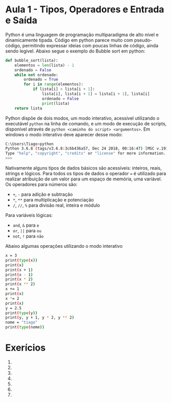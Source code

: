 # Aula 1 - Tipos, Operadores e Entrada e Saída

Python é uma linguagem de programação multiparadigma de alto nível e dinamicamente tipada. Código em python parece muito com pseudo-código, permitindo expressar ideias com poucas linhas de código, ainda sendo legível. Abaixo segue o exemplo do Bubble sort em python:
``` python
def bubble_sort(lista):
    elementos = len(lista) - 1
    ordenado = False
    while not ordenado:
        ordenado = True
        for i in range(elementos):
            if lista[i] > lista[i + 1]:
                lista[i], lista[i + 1] = lista[i + 1], lista[i]
                ordenado = False        
                print(lista)
    return lista
```
Python dispõe de dois modos, um modo interativo, acessível utilizando o executável `python` na linha de comando, e um modo de execução de scripts, disponível através de `python <caminho do script> <argumentos>`. Em windows o modo interativo deve aparecer desse modo:

``` bash
C:\Users\Tiago>python
Python 3.6.8 (tags/v3.6.8:3c6b436a57, Dec 24 2018, 00:16:47) [MSC v.1916 64 bit (AMD64)] on win32
Type "help", "copyright", "credits" or "license" for more information.
>>> 
```

Nativamente alguns tipos de dados básicos são acessíveis: inteiros, reais, strings e lógicos. Para todos os tipos de dados o operador `=` é utilizado para realizar atribuição de um valor para um espaço de memória, uma variável.
Os operadores para números são: 
* `+`, `-`  para adição e subtração
* `*`, `**` para multiplicação e potenciação
* `/`, `//`, `%` para divisão real, inteira e módulo

Para variáveis lógicas:
* `and`, `&` para `e` 
* `or`, `||` para `ou`
* `not`, `!` para `não`
 
Abaixo algumas operações utilizando o modo interativo
``` bash
x = 3
print(type(x)) 
print(x)       
print(x + 1)   
print(x - 1)   
print(x * 2)   
print(x ** 2) 
x += 1
print(x)  
x *= 2
print(x)  
y = 2.5
print(type(y)) 
print(y, y + 1, y * 2, y ** 2)  
nome = "tiago"
print(type(nome))
```

# Exerícios

1. 

2. 

3. 

4.

5.

6.

7.


